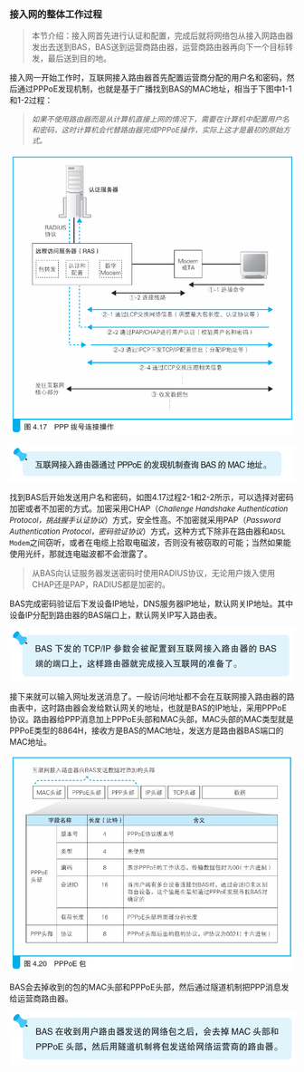 ### 接入网的整体工作过程

> 本节介绍：接入网首先进行认证和配置，完成后就将网络包从接入网路由器发出去送到BAS，BAS送到运营商路由器，运营商路由器再向下一个目标转发，最后送到目的地。

接入网一开始工作时，互联网接入路由器首先配置运营商分配的用户名和密码，然后通过PPPoE发现机制，也就是基于广播找到BAS的MAC地址，相当于下图中1-1和1-2过程：

> <font size=2><i>如果不使用路由器而是从计算机直接上网的情况下，需要在计算机中配置用户名和密码，这时计算机会代替路由器完成PPPoE操作，实际上这才是最初的原始方式。</i></font>

![PPP上网](img/10.png)

![tip](img/40.png)

找到BAS后开始发送用户名和密码，如图4.17过程2-1和2-2所示，可以选择对密码加密或者不加密的方式。加密采用CHAP（<font size=2><i>Challenge Handshake Authentication Protocol，挑战握手认证协议</i></font>）方式，安全性高。不加密就采用PAP（<font size=2><i>Password Authentication Protocol，密码验证协议</i></font>）方式，这种方式下除非在路由器和`ADSL Modem`之间窃听，或者在电缆上拾取电磁波，否则没有被窃取的可能；当然如果能使用光纤，那就连电磁波都不会泄露了。

> 从BAS向认证服务器发送密码时使用RADIUS协议，无论用户拨入使用CHAP还是PAP，RADIUS都是加密的。

BAS完成密码验证后下发设备IP地址，DNS服务器IP地址，默认网关IP地址。其中设备IP分配到路由器的BAS端口上，默认网关IP写入路由表。

![tip](img/41.png)

接下来就可以输入网址发送消息了。一般访问地址都不会在互联网接入路由器的路由表中，这时路由器会发给默认网关的地址，也就是BAS的IP地址，采用PPPoE协议。路由器给PPP消息加上PPPoE头部和MAC头部，MAC头部的MAC类型就是PPPoE类型的8864H，接收方是BAS的MAC地址，发送方是路由器BAS端口的MAC地址。

![头部](img/42.png)

BAS会去掉收到的包的MAC头部和PPPoE头部，然后通过隧道机制把PPP消息发给运营商路由器。

![tip](img/43.png)